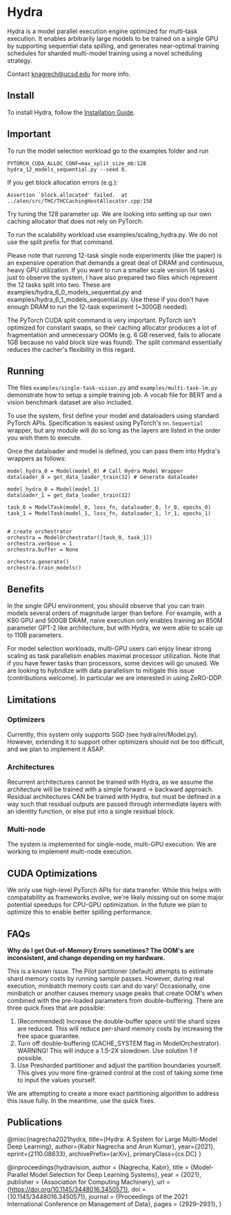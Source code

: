 # Hydra

Hydra is a model parallel execution engine optimized for multi-task execution. It enables arbitrarily large models to be trained on a single GPU by supporting sequential data spilling, and generates near-optimal training schedules for sharded multi-model training using a novel scheduling strategy.

Contact knagrech@ucsd.edu for more info.

## Install

To install Hydra, follow the [Installation Guide](https://github.com/knagrecha/hydra/blob/main/INSTALL.md).

## Important
To run the model selection workload go to the examples folder and run  

``PYTORCH_CUDA_ALLOC_CONF=max_split_size_mb:128 hydra_12_models_sequential.py --seed 0.``

If you get block allocation errors (e.g.):

``Assertion `block.allocated' failed.  at ../aten/src/THC/THCCachingHostAllocator.cpp:158``

Try tuning the 128 parameter up.  We are looking into setting up our own caching allocator that does not rely on PyTorch.

To run the scalability workload use examples/scaling_hydra.py. We do not use the split prefix for that command.
    
Please note that running 12-task single node experiments (like the paper) is an expensive operation that demands a great deal of DRAM and continuous, heavy GPU utilization. If you want to run a smaller scale version (6 tasks) just to observe the system, I have also prepared two files which represent the 12 tasks split into two. These are examples/hydra_6_0_models_sequential.py and examples/hydra_6_1_models_sequential.py. Use these if you don't have enough DRAM to run the 12-task experiment (~300GB needed).

The PyTorch CUDA split command is very important. PyTorch isn't optimized for constant swaps, so their caching allocator produces a lot of fragmentation and unnecessary OOMs (e.g. 6 GB reserved, fails to allocate 1GB because no valid block size was found). The split command essentially reduces the cacher's flexibility in this regard.

## Running

The files `examples/single-task-vision.py` and `examples/multi-task-lm.py` demonstrate how to setup a simple training job. A vocab file for BERT and a vision benchmark dataset are also included. 

To use the system, first define your model and dataloaders using standard PyTorch APIs. Specification is easiest using PyTorch's `nn.Sequential` wrapper, but any module will do so long as the layers are listed in the order you wish them to execute.

Once the dataloader and model is defined, you can pass them into Hydra's wrappers as follows:

    model_hydra_0 = Model(model_0) # Call Hydra Model Wrapper
    dataloader_0 = get_data_loader_train(32) # Generate dataloader
    
    model_hydra_0 = Model(model_1)
    dataloader_1 = get_data_loader_train(32)
    
    task_0 = ModelTask(model_0, loss_fn, dataloader_0, lr_0, epochs_0)
    task_1 = ModelTask(model_1, loss_fn, dataloader_1, lr_1, epochs_1)


    # create orchestrator
    orchestra = ModelOrchestrator([task_0, task_1])
    orchestra.verbose = 1
    orchestra.buffer = None

    orchestra.generate()
    orchestra.train_models()
    
## Benefits
In the single GPU environment, you should observe that you can train models several orders of magnitude larger than before. For example, with a K80 GPU and 500GB DRAM, naive execution only enables training an 850M parameter GPT-2 like architecture, but with Hydra, we were able to scale up to 110B parameters. 
    
For model selection workloads, multi-GPU users can enjoy linear strong scaling as task parallelism enables maximal processor utilization. Note that if you have fewer tasks than processors, some devices will go unused. We are looking to hybridize with data parallelism to mitigate this issue (contributions welcome). In particular we are interested in using ZeRO-DDP.


## Limitations

### Optimizers
Currently, this system only supports SGD (see hydra/nn/Model.py). However, extending it to support other optimizers
should not be too difficult, and we plan to implement it ASAP.


### Architectures
Recurrent architectures cannot be trained with Hydra, as we assume the architecture will be trained with a simple forward -> backward approach.
Residual architectures CAN be trained with Hydra, but must be defined in a way such that residual outputs are passed through intermediate layers
with an identity function, or else put into a single residual block.

### Multi-node
The system is implemented for single-node, multi-GPU execution. We are working to implement multi-node execution.

## CUDA Optimizations
We only use high-level PyTorch APIs for data transfer. While this helps with compatability as frameworks evolve, we're likely missing out on some major potential speedups for CPU-GPU optimization. In the future we plan to optimize this to enable better spilling performance.

## FAQs

**Why do I get Out-of-Memory Errors sometimes? The OOM's are inconsistent, and change depending on my hardware.**

This is a known issue. The Pilot partitioner (default) attempts to estimate shard memory costs by running sample passes. 
However, during real execution, minibatch memory costs can and do vary! Occasionally, one minibatch or another causes memory usage peaks
that create OOM's when combined with the pre-loaded parameters from double-buffering. There are three quick fixes that are possible:

1) (Recommended) Increase the double-buffer space until the shard sizes are reduced. This will reduce per-shard memory costs by increasing the free space guarantee.
2) Turn off double-buffering (CACHE_SYSTEM flag in ModelOrchestrator). WARNING! This will induce a 1.5-2X slowdown. Use solution 1 if possible.
3) Use Presharded partitioner and adjust the partition boundaries yourself. This gives you more fine-grained control at the cost of taking some time to input the values yourself.

We are attempting to create a more exact partitioning algorithm to address this issue fully. In the meantime, use the quick fixes.

## Publications
@misc{nagrecha2021hydra,
      title={Hydra: A System for Large Multi-Model Deep Learning}, 
      author={Kabir Nagrecha and Arun Kumar},
      year={2021},
      eprint={2110.08633},
      archivePrefix={arXiv},
      primaryClass={cs.DC}
}

@inproceedings{hydravision,
author = {Nagrecha, Kabir},
title = {Model-Parallel Model Selection for Deep Learning Systems},
year = {2021},
publisher = {Association for Computing Machinery},
url = {https://doi.org/10.1145/3448016.3450571},
doi = {10.1145/3448016.3450571},
journal = {Proceedings of the 2021 International Conference on Management of Data},
pages = {2929–2931},
}



```

